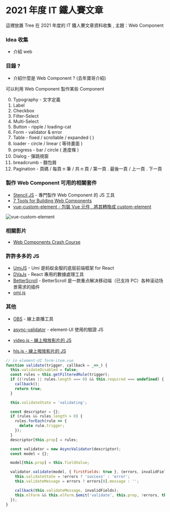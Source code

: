 # 2021 年度 IT 鐵人賽文章

這裡放置 Tree 在 2021 年度的 IT 鐵人賽文章資料收集 , 主題：Web Component

### Idea 收集

- 介紹 web

### 目錄 ?

- 介紹什麼是 Web Component ? (去年寶哥介紹)

可以利用 Web Component 製作某些 Component 

0. Typography - 文字定義
1. Label 
2. Checkbox 
3. Filter-Select 
4. Multi-Select 
5. Button - ripple / loading-cat 
6. Form - validator & error
7. Table - fixed / scrollable / expanded (  )
8. loader - circle / linear ( 等待畫面 )
9. progress - bar / circle ( 進度條 )
10. Dialog - 彈跳視窗
11. breadcrumb - 麵包屑 
12. Pagination - 頁碼 / 每頁 n 筆 / 共 n 頁 / 第一頁 . 最後一頁 / 上一頁 . 下一頁

### 製作 Web Component 可用的相關套件

- [Stencil JS](https://blog.techbridge.cc/2020/03/30/stencil-claps-web-component/) - 專門製作 Web Component 的 JS 工具
- [7 Tools for Building Web Components](https://blog.bitsrc.io/7-tools-for-developing-web-components-in-2019-1d5b7360654d)
- [vue-custom-element - 包裝 Vue 元件 , 將其轉換成 custom-element](https://github.com/karol-f/vue-custom-element)

![vue-custom-element](https://github.com/karol-f/vue-custom-element/raw/master/demo/assets/images/vue-custom-element-schema.png)

### 相關影片

- [Web Components Crash Course](https://www.youtube.com/watch?v=PCWaFLy3VUo&t=940s)

### 許許多多的 JS

- [UmiJS](https://umijs.org/zh-CN/docs) - Umi 是蚂蚁金服的底层前端框架 for React 
- [DVaJs](https://dvajs.com/guide/#%E7%89%B9%E6%80%A7) - React 專用的數據處理工具
- [BetterScroll](https://better-scroll.github.io/docs/zh-CN/guide/base-scroll-options.html#scrollx) - BetterScroll 是一款重点解决移动端（已支持 PC）各种滚动场景需求的插件
- [omi.js](https://github.com/Tencent/omi/tree/v6/packages/omi-30-seconds#font-face-doesnt-work-in-shadow-dom)

### 其他

- [OBS](https://obsproject.com/) - 線上直播工具 

- [async-validator](https://github.com/yiminghe/async-validator) - element-UI 使用的驗證 JS

- [video.js - 線上撥放影片的 JS](https://videojs.com/getting-started)
- [hls.js - 線上撥放影片的 JS](https://videojs.com/getting-started)

```javascript
// in element-UI form-item.vue 
function validate(trigger, callback = _=>_) {
  this.validateDisabled = false;
  const rules = this.getFilteredRule(trigger);
  if ((!rules || rules.length === 0) && this.required === undefined) {
    callback();
    return true;
  }

  this.validateState = 'validating';

  const descriptor = {};
  if (rules && rules.length > 0) {
    rules.forEach(rule => {
      delete rule.trigger;
    });
  }
  descriptor[this.prop] = rules;

  const validator = new AsyncValidator(descriptor);
  const model = {};

  model[this.prop] = this.fieldValue;

  validator.validate(model, { firstFields: true }, (errors, invalidFields) => {
    this.validateState = !errors ? 'success' : 'error';
    this.validateMessage = errors ? errors[0].message : '';

    callback(this.validateMessage, invalidFields);
    this.elForm && this.elForm.$emit('validate', this.prop, !errors, this.validateMessage || null);
  });
}
```
